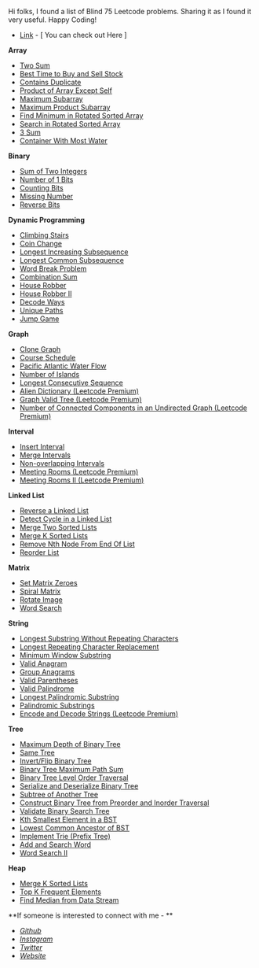 Hi folks, I found a list of Blind 75 Leetcode problems. Sharing it as I found it very useful.
Happy Coding!

* [Link](https://leetcode.com/discuss/interview-question/2627067/Blind-75-LeetCode-Questions) - [ You can check out Here ]

**Array**
* [Two Sum](https://leetcode.com/problems/two-sum/)
* [Best Time to Buy and Sell Stock](https://leetcode.com/problems/best-time-to-buy-and-sell-stock/)
* [Contains Duplicate](https://leetcode.com/problems/contains-duplicate/)
* [Product of Array Except Self](https://leetcode.com/problems/product-of-array-except-self/)
* [Maximum Subarray](https://leetcode.com/problems/maximum-subarray/)
* [Maximum Product Subarray](https://leetcode.com/problems/maximum-product-subarray/)
* [Find Minimum in Rotated Sorted Array](https://leetcode.com/problems/find-minimum-in-rotated-sorted-array/)
* [Search in Rotated Sorted Array](https://leetcode.com/problems/search-in-rotated-sorted-array/)
* [3 Sum](https://leetcode.com/problems/3sum/)
* [Container With Most Water](https://leetcode.com/problems/container-with-most-water/)

**Binary**
* [Sum of Two Integers](https://leetcode.com/problems/sum-of-two-integers/)
* [Number of 1 Bits](https://leetcode.com/problems/number-of-1-bits/)
* [Counting Bits](https://leetcode.com/problems/counting-bits/)
* [Missing Number](https://leetcode.com/problems/missing-number/)
* [Reverse Bits](https://leetcode.com/problems/reverse-bits/)

**Dynamic Programming**
* [Climbing Stairs](https://leetcode.com/problems/climbing-stairs/)
* [Coin Change](https://leetcode.com/problems/coin-change/)
* [Longest Increasing Subsequence](https://leetcode.com/problems/longest-increasing-subsequence/)
* [Longest Common Subsequence](https://leetcode.com/problems/longest-common-subsequence/)
* [Word Break Problem](https://leetcode.com/problems/word-break/)
* [Combination Sum](https://leetcode.com/problems/combination-sum-iv/)
* [House Robber](https://leetcode.com/problems/house-robber/)
* [House Robber II](https://leetcode.com/problems/house-robber-ii/)
* [Decode Ways](https://leetcode.com/problems/decode-ways/)
* [Unique Paths](https://leetcode.com/problems/unique-paths/)
* [Jump Game](https://leetcode.com/problems/jump-game/)

**Graph**
* [Clone Graph](https://leetcode.com/problems/clone-graph/)
* [Course Schedule](https://leetcode.com/problems/course-schedule/)
* [Pacific Atlantic Water Flow](https://leetcode.com/problems/pacific-atlantic-water-flow/)
* [Number of Islands](https://leetcode.com/problems/number-of-islands/)
* [Longest Consecutive Sequence](https://leetcode.com/problems/longest-consecutive-sequence/)
* [Alien Dictionary (Leetcode Premium)](https://leetcode.com/problems/alien-dictionary/)
* [Graph Valid Tree (Leetcode Premium)](https://leetcode.com/problems/graph-valid-tree/)
* [Number of Connected Components in an Undirected Graph (Leetcode Premium)](https://leetcode.com/problems/number-of-connected-components-in-an-undirected-graph/)

**Interval**
* [Insert Interval](https://leetcode.com/problems/insert-interval/)
* [Merge Intervals](https://leetcode.com/problems/merge-intervals/)
* [Non-overlapping Intervals](https://leetcode.com/problems/non-overlapping-intervals/)
* [Meeting Rooms (Leetcode Premium)](https://leetcode.com/problems/meeting-rooms/)
* [Meeting Rooms II (Leetcode Premium)](https://leetcode.com/problems/meeting-rooms-ii/)

**Linked List**
* [Reverse a Linked List](https://leetcode.com/problems/reverse-linked-list/)
* [Detect Cycle in a Linked List](https://leetcode.com/problems/linked-list-cycle/)
* [Merge Two Sorted Lists](https://leetcode.com/problems/merge-two-sorted-lists/)
* [Merge K Sorted Lists](https://leetcode.com/problems/merge-k-sorted-lists/)
* [Remove Nth Node From End Of List](https://leetcode.com/problems/remove-nth-node-from-end-of-list/)
* [Reorder List](https://leetcode.com/problems/reorder-list/)

**Matrix**
* [Set Matrix Zeroes](https://leetcode.com/problems/set-matrix-zeroes/)
* [Spiral Matrix](https://leetcode.com/problems/spiral-matrix/)
* [Rotate Image](https://leetcode.com/problems/rotate-image/)
* [Word Search](https://leetcode.com/problems/word-search/)

**String**
* [Longest Substring Without Repeating Characters](https://leetcode.com/problems/longest-substring-without-repeating-characters/)
* [Longest Repeating Character Replacement](https://leetcode.com/problems/longest-repeating-character-replacement/)
* [Minimum Window Substring](https://leetcode.com/problems/minimum-window-substring/)
* [Valid Anagram](https://leetcode.com/problems/valid-anagram/)
* [Group Anagrams](https://leetcode.com/problems/group-anagrams/)
* [Valid Parentheses](https://leetcode.com/problems/valid-parentheses/)
* [Valid Palindrome](https://leetcode.com/problems/valid-palindrome/)
* [Longest Palindromic Substring](https://leetcode.com/problems/longest-palindromic-substring/)
* [Palindromic Substrings](https://leetcode.com/problems/palindromic-substrings/)
* [Encode and Decode Strings (Leetcode Premium)](https://leetcode.com/problems/encode-and-decode-strings/)

**Tree**
* [Maximum Depth of Binary Tree](https://leetcode.com/problems/maximum-depth-of-binary-tree/)
* [Same Tree](https://leetcode.com/problems/same-tree/)
* [Invert/Flip Binary Tree](https://leetcode.com/problems/invert-binary-tree/)
* [Binary Tree Maximum Path Sum](https://leetcode.com/problems/binary-tree-maximum-path-sum/)
* [Binary Tree Level Order Traversal](https://leetcode.com/problems/binary-tree-level-order-traversal/)
* [Serialize and Deserialize Binary Tree](https://leetcode.com/problems/serialize-and-deserialize-binary-tree/)
* [Subtree of Another Tree](https://leetcode.com/problems/subtree-of-another-tree/)
* [Construct Binary Tree from Preorder and Inorder Traversal](https://leetcode.com/problems/construct-binary-tree-from-preorder-and-inorder-traversal/)
* [Validate Binary Search Tree](https://leetcode.com/problems/validate-binary-search-tree/)
* [Kth Smallest Element in a BST](https://leetcode.com/problems/kth-smallest-element-in-a-bst/)
* [Lowest Common Ancestor of BST](https://leetcode.com/problems/lowest-common-ancestor-of-a-binary-search-tree/)
* [Implement Trie (Prefix Tree)](https://leetcode.com/problems/implement-trie-prefix-tree/)
* [Add and Search Word](https://leetcode.com/problems/design-add-and-search-words-data-structure/)
* [Word Search II](https://leetcode.com/problems/word-search-ii/)

**Heap**
* [Merge K Sorted Lists](https://leetcode.com/problems/merge-k-sorted-lists/)
* [Top K Frequent Elements](https://leetcode.com/problems/top-k-frequent-elements/)
* [Find Median from Data Stream](https://leetcode.com/problems/find-median-from-data-stream/)


**If someone is interested to connect with me - **
* [*Github*](https://github.com/utkarshgarg62)
* [*Instagram*](https://www.instagram.com/utkarshh_garg/)
* [*Twitter*](https://twitter.com/utkarshgarg143)
* [*Website*](https://utkarshhgarg.netlify.app/)
